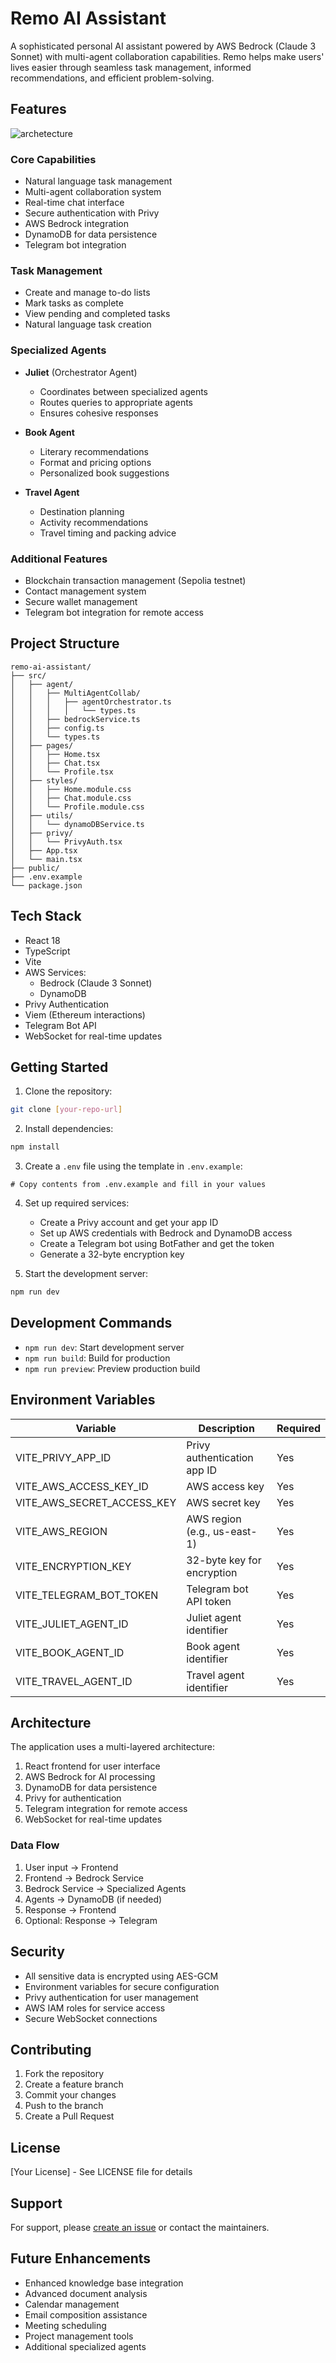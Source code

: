 # Remo AI Assistant

A sophisticated personal AI assistant powered by AWS Bedrock (Claude 3 Sonnet) with multi-agent collaboration capabilities. Remo helps make users' lives easier through seamless task management, informed recommendations, and efficient problem-solving.

## Features
![archetecture](https://github.com/user-attachments/assets/d509ca43-b442-4ebf-9259-2ae7bd3603a8)

### Core Capabilities
- Natural language task management
- Multi-agent collaboration system
- Real-time chat interface
- Secure authentication with Privy
- AWS Bedrock integration
- DynamoDB for data persistence
- Telegram bot integration

### Task Management
- Create and manage to-do lists
- Mark tasks as complete
- View pending and completed tasks
- Natural language task creation

### Specialized Agents
- **Juliet** (Orchestrator Agent)
  - Coordinates between specialized agents
  - Routes queries to appropriate agents
  - Ensures cohesive responses

- **Book Agent**
  - Literary recommendations
  - Format and pricing options
  - Personalized book suggestions

- **Travel Agent**
  - Destination planning
  - Activity recommendations
  - Travel timing and packing advice

### Additional Features
- Blockchain transaction management (Sepolia testnet)
- Contact management system
- Secure wallet management
- Telegram bot integration for remote access

## Project Structure
```
remo-ai-assistant/
├── src/
│   ├── agent/
│   │   ├── MultiAgentCollab/
│   │   │   ├── agentOrchestrator.ts
│   │   │   │   └── types.ts
│   │   ├── bedrockService.ts
│   │   ├── config.ts
│   │   └── types.ts
│   ├── pages/
│   │   ├── Home.tsx
│   │   ├── Chat.tsx
│   │   └── Profile.tsx
│   ├── styles/
│   │   ├── Home.module.css
│   │   ├── Chat.module.css
│   │   └── Profile.module.css
│   ├── utils/
│   │   └── dynamoDBService.ts
│   ├── privy/
│   │   └── PrivyAuth.tsx
│   ├── App.tsx
│   └── main.tsx
├── public/
├── .env.example
└── package.json
```

## Tech Stack

- React 18
- TypeScript
- Vite
- AWS Services:
  - Bedrock (Claude 3 Sonnet)
  - DynamoDB
- Privy Authentication
- Viem (Ethereum interactions)
- Telegram Bot API
- WebSocket for real-time updates

## Getting Started

1. Clone the repository:
```bash
git clone [your-repo-url]
```

2. Install dependencies:
```bash
npm install
```

3. Create a `.env` file using the template in `.env.example`:
```env
# Copy contents from .env.example and fill in your values
```

4. Set up required services:
   - Create a Privy account and get your app ID
   - Set up AWS credentials with Bedrock and DynamoDB access
   - Create a Telegram bot using BotFather and get the token
   - Generate a 32-byte encryption key

5. Start the development server:
```bash
npm run dev
```

## Development Commands

- `npm run dev`: Start development server
- `npm run build`: Build for production
- `npm run preview`: Preview production build

## Environment Variables

| Variable | Description | Required |
|----------|-------------|----------|
| VITE_PRIVY_APP_ID | Privy authentication app ID | Yes |
| VITE_AWS_ACCESS_KEY_ID | AWS access key | Yes |
| VITE_AWS_SECRET_ACCESS_KEY | AWS secret key | Yes |
| VITE_AWS_REGION | AWS region (e.g., us-east-1) | Yes |
| VITE_ENCRYPTION_KEY | 32-byte key for encryption | Yes |
| VITE_TELEGRAM_BOT_TOKEN | Telegram bot API token | Yes |
| VITE_JULIET_AGENT_ID | Juliet agent identifier | Yes |
| VITE_BOOK_AGENT_ID | Book agent identifier | Yes |
| VITE_TRAVEL_AGENT_ID | Travel agent identifier | Yes |

## Architecture

The application uses a multi-layered architecture:
1. React frontend for user interface
2. AWS Bedrock for AI processing
3. DynamoDB for data persistence
4. Privy for authentication
5. Telegram integration for remote access
6. WebSocket for real-time updates

### Data Flow
1. User input → Frontend
2. Frontend → Bedrock Service
3. Bedrock Service → Specialized Agents
4. Agents → DynamoDB (if needed)
5. Response → Frontend
6. Optional: Response → Telegram

## Security

- All sensitive data is encrypted using AES-GCM
- Environment variables for secure configuration
- Privy authentication for user management
- AWS IAM roles for service access
- Secure WebSocket connections

## Contributing

1. Fork the repository
2. Create a feature branch
3. Commit your changes
4. Push to the branch
5. Create a Pull Request

## License

[Your License] - See LICENSE file for details

## Support

For support, please [create an issue](your-repo-url/issues) or contact the maintainers.

## Future Enhancements

- Enhanced knowledge base integration
- Advanced document analysis
- Calendar management
- Email composition assistance
- Meeting scheduling
- Project management tools
- Additional specialized agents 
